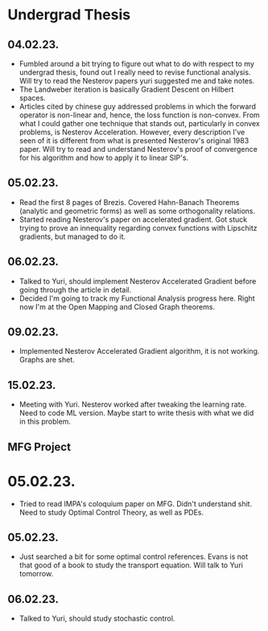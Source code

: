 # Undergrad Thesis

## 04.02.23.

* Fumbled around a bit trying to figure out what to do with respect
  to my undergrad thesis, found out I really need to revise functional
  analysis. Will try to read the Nesterov papers yuri suggested me and
  take notes.
* The Landweber iteration is basically Gradient Descent on Hilbert
  spaces.
* Articles cited by chinese guy addressed problems in which the
  forward operator is non-linear and, hence, the loss function is
  non-convex. From what I could gather one technique that stands out,
  particularly in convex problems, is Nesterov Acceleration. However,
  every description I've seen of it is different from what is presented
  Nesterov's original 1983 paper. Will try to read and understand
  Nesterov's proof of convergence for his algorithm and how to apply it
  to linear SIP's.

## 05.02.23.

* Read the first 8 pages of Brezis. Covered Hahn-Banach Theorems
  (analytic and geometric forms) as well as some orthogonality relations.
* Started reading Nesterov's paper on accelerated gradient. Got stuck
  trying to prove an innequality regarding convex functions with
  Lipschitz gradients, but managed to do it.

## 06.02.23.

* Talked to Yuri, should implement Nesterov Accelerated Gradient before
  going through the article in detail.
* Decided I'm going to track my Functional Analysis progress here. Right
  now I'm at the Open Mapping and Closed Graph theorems.


## 09.02.23.

* Implemented Nesterov Accelerated Gradient algorithm, it is not working.
  Graphs are shet.

## 15.02.23.

* Meeting with Yuri. Nesterov worked after tweaking the learning rate.
  Need to code ML version. Maybe start to write thesis with what we did
  in this problem.



## MFG Project

# 05.02.23.

* Tried to read IMPA's coloquium paper on MFG. Didn't understand shit.
  Need to study Optimal Control Theory, as well as PDEs.

## 05.02.23.

* Just searched a bit for some optimal control references. Evans is not
  that good of a book to study the transport equation. Will talk to Yuri
  tomorrow.

## 06.02.23.

* Talked to Yuri, should study stochastic control.

